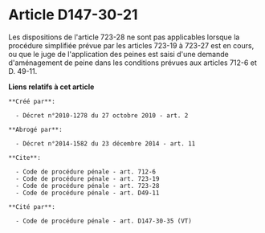 # Article D147-30-21

Les dispositions de l'article 723-28 ne sont pas applicables lorsque la procédure simplifiée prévue par les articles 723-19 à
723-27 est en cours, ou que le juge de l'application des peines est saisi d'une demande d'aménagement de peine dans les
conditions prévues aux articles 712-6 et D. 49-11.

**Liens relatifs à cet article**

	**Créé par**:

	  - Décret n°2010-1278 du 27 octobre 2010 - art. 2

	**Abrogé par**:

	  - Décret n°2014-1582 du 23 décembre 2014 - art. 11

	**Cite**:

	  - Code de procédure pénale - art. 712-6
	  - Code de procédure pénale - art. 723-19
	  - Code de procédure pénale - art. 723-28
	  - Code de procédure pénale - art. D49-11

	**Cité par**:

	  - Code de procédure pénale - art. D147-30-35 (VT)
